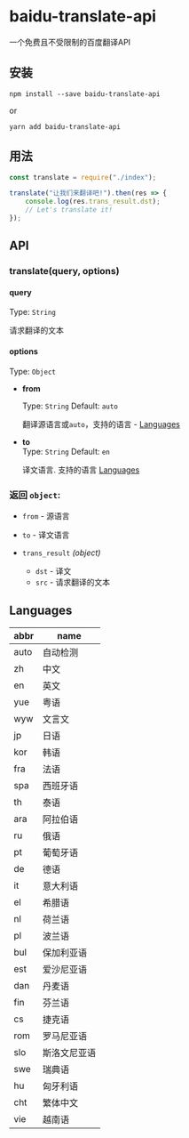# baidu-translate-api

一个免费且不受限制的百度翻译API


## 安装

``` npm install --save baidu-translate-api ```

or

``` yarn add baidu-translate-api ```

## 用法

``` js
const translate = require("./index");

translate("让我们来翻译吧!").then(res => {
    console.log(res.trans_result.dst);
    // Let's translate it!
});

```

## API

### translate(query, options)

#### query 

Type: `String`

请求翻译的文本

#### options

Type: `Object`

- **from** 

    Type: `String` Default: `auto`
    
    翻译源语言或`auto`，支持的语言 - [Languages ](#languages)
    
- **to**   
    Type: `String`  Default: `en`

    译文语言. 支持的语言 [Languages ](#languages)
    
### 返回 `object`:
- `from` - 源语言
- `to` - 译文语言
- `trans_result` *(object)*

    - `dst` - 译文
    - `src` - 请求翻译的文本
## Languages

abbr | name
---|---
auto | 自动检测
zh | 中文
en | 英文
yue	| 粤语
wyw	| 文言文
jp	| 日语
kor	| 韩语
fra	| 法语
spa	| 西班牙语
th	| 泰语
ara	| 阿拉伯语
ru	| 俄语
pt	| 葡萄牙语
de	| 德语
it	| 意大利语
el	| 希腊语
nl	| 荷兰语
pl	| 波兰语
bul	| 保加利亚语
est	| 爱沙尼亚语
dan	| 丹麦语
fin	| 芬兰语
cs	| 捷克语
rom	| 罗马尼亚语
slo	| 斯洛文尼亚语
swe	| 瑞典语
hu	| 匈牙利语
cht	| 繁体中文
vie	| 越南语